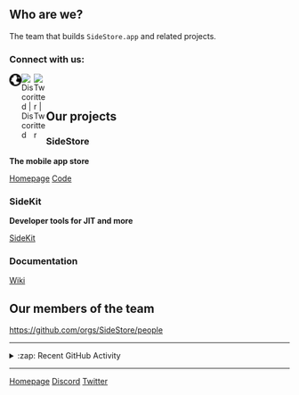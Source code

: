 <!-- 
Docs: How to use GitHub README and actions to auto-generate embedded content.
https://github.com/anuraghazra/github-readme-stats
https://www.youtube.com/watch?v=n6d4KHSKqGk
https://github.com/rahuldkjain/github-profile-readme-generator
 -->

## Who are we?

The team that builds `SideStore.app` and related projects.

### Connect with us:

<!--
[![Website](https://img.shields.io/website?label=sidestore.io&style=for-the-badge&url=https://sidestore.io)](https://sidestore.io)
[![Twitter Follow](https://img.shields.io/twitter/follow/sidestore_io?color=1DA1F2&logo=twitter&style=for-the-badge)](https://twitter.com/intent/follow?original_referer=https%3A%2F%2Fgithub.com%2Fsidestore&screen_name=sidestore)
[![GitHub Followers](https://img.shields.io/github/followers/sidestore?style=for-the-badge)]()
[![GitHub Sponsors](https://img.shields.io/github/sponsors/sidestore?style=for-the-badge
)]() 
-->

[<img align="left" alt="sidestore.io" width="22px" src="https://raw.githubusercontent.com/iconic/open-iconic/master/svg/globe.svg" />][website]
[<img align="left" alt="Discord | Discord" width="22px" src="https://cdn.jsdelivr.net/npm/simple-icons@v3/icons/discord.svg" />][discord]
[<img align="left" alt="Twitter | Twitter" width="22px" src="https://cdn.jsdelivr.net/npm/simple-icons@v3/icons/twitter.svg" />][twitter]

<br />
<br />

## Our projects

### SideStore

__The mobile app store__

[Homepage][website]
[Code][git.sidestore]

### SideKit

__Developer tools for JIT and more__

[SideKit][git.sidekit]

### Documentation

[Wiki][wiki]

## Our members of the team

https://github.com/orgs/SideStore/people

---

<details>
  <summary>:zap: Recent GitHub Activity</summary>

<!--START_SECTION:activity-->
1. ❗️ Opened issue [#836](https://github.com/SideStore/SideStore/issues/836) in [SideStore/SideStore](https://github.com/SideStore/SideStore)
2. 🗣 Commented on [#68](https://github.com/SideStore/SideStore/issues/68) in [SideStore/SideStore](https://github.com/SideStore/SideStore)
3. 🗣 Commented on [#835](https://github.com/SideStore/SideStore/issues/835) in [SideStore/SideStore](https://github.com/SideStore/SideStore)
4. 🗣 Commented on [#835](https://github.com/SideStore/SideStore/issues/835) in [SideStore/SideStore](https://github.com/SideStore/SideStore)
5. ❗️ Opened issue [#835](https://github.com/SideStore/SideStore/issues/835) in [SideStore/SideStore](https://github.com/SideStore/SideStore)
6. 🗣 Commented on [#819](https://github.com/SideStore/SideStore/issues/819) in [SideStore/SideStore](https://github.com/SideStore/SideStore)
7. 🗣 Commented on [#63](https://github.com/SideStore/sidestore.github.io/issues/63) in [SideStore/sidestore.github.io](https://github.com/SideStore/sidestore.github.io)
8. 🗣 Commented on [#822](https://github.com/SideStore/SideStore/issues/822) in [SideStore/SideStore](https://github.com/SideStore/SideStore)
9. 🗣 Commented on [#822](https://github.com/SideStore/SideStore/issues/822) in [SideStore/SideStore](https://github.com/SideStore/SideStore)
10. 🗣 Commented on [#831](https://github.com/SideStore/SideStore/issues/831) in [SideStore/SideStore](https://github.com/SideStore/SideStore)
11. 🗣 Commented on [#822](https://github.com/SideStore/SideStore/issues/822) in [SideStore/SideStore](https://github.com/SideStore/SideStore)
12. ❗️ Opened issue [#63](https://github.com/SideStore/sidestore.github.io/issues/63) in [SideStore/sidestore.github.io](https://github.com/SideStore/sidestore.github.io)
13. 🗣 Commented on [#822](https://github.com/SideStore/SideStore/issues/822) in [SideStore/SideStore](https://github.com/SideStore/SideStore)
14. ❗️ Opened issue [#834](https://github.com/SideStore/SideStore/issues/834) in [SideStore/SideStore](https://github.com/SideStore/SideStore)
15. ❗️ Opened issue [#833](https://github.com/SideStore/SideStore/issues/833) in [SideStore/SideStore](https://github.com/SideStore/SideStore)
16. 🗣 Commented on [#831](https://github.com/SideStore/SideStore/issues/831) in [SideStore/SideStore](https://github.com/SideStore/SideStore)
17. 🗣 Commented on [#605](https://github.com/SideStore/SideStore/issues/605) in [SideStore/SideStore](https://github.com/SideStore/SideStore)
18. 🗣 Commented on [#763](https://github.com/SideStore/SideStore/issues/763) in [SideStore/SideStore](https://github.com/SideStore/SideStore)
19. ❗️ Opened issue [#832](https://github.com/SideStore/SideStore/issues/832) in [SideStore/SideStore](https://github.com/SideStore/SideStore)
20. 🗣 Commented on [#334](https://github.com/SideStore/SideStore/issues/334) in [SideStore/SideStore](https://github.com/SideStore/SideStore)
<!--END_SECTION:activity-->

</details>

---

[Homepage][patreon] [Discord][discord] [Twitter][twitter]

<!--
- [Patreon][patreon]
- [OpenCollective][opencollective]
- [YouTube][youtube]
-->

[website]: https://sidestore.io
[wiki]: https://wiki.sidestore.io
[twitter]: https://twitter.com/sidestore_io
[discord]: https://discord.gg/sidestore-949183273383395328
[youtube]: https://youtube.com/TODO
[patreon]: https://www.patreon.com/SideStore
[opencollective]: https://opencollective.com/TODO
[git.sidestore]: https://github.com/SideStore/SideStore/
[git.sidekit]: https://github.com/SideStore/SideKit


